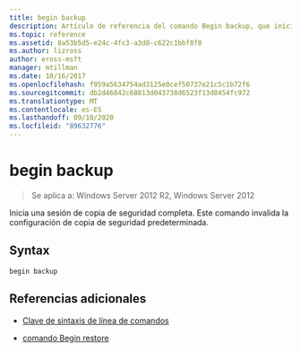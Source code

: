```yaml
---
title: begin backup
description: Artículo de referencia del comando Begin backup, que inicia una sesión de copia de seguridad completa.
ms.topic: reference
ms.assetid: 8a53b5d5-e24c-4fc3-a3d8-c622c1bbf8f0
ms.author: lizross
author: eross-msft
manager: mtillman
ms.date: 10/16/2017
ms.openlocfilehash: f959a5634754ad3125e0cef50737e21c5c1b72f6
ms.sourcegitcommit: db2d46842c68813d043738d6523f13d8454fc972
ms.translationtype: MT
ms.contentlocale: es-ES
ms.lasthandoff: 09/10/2020
ms.locfileid: "89632776"
---
```

# <a name="begin-backup"></a>begin backup

> Se aplica a: Windows Server 2012 R2, Windows Server 2012

Inicia una sesión de copia de seguridad completa. Este comando invalida la configuración de copia de seguridad predeterminada.

## <a name="syntax"></a>Syntax

```
begin backup
```

## <a name="additional-references"></a>Referencias adicionales

- [Clave de sintaxis de línea de comandos](command-line-syntax-key.md)

- [comando Begin restore](begin-restore.md)
